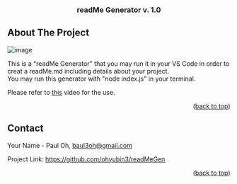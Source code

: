 
<a name="readme-top"></a>




<h3 align="center">readMe Generator v. 1.0</h3>





<!-- ABOUT THE PROJECT -->
## About The Project

![image](https://user-images.githubusercontent.com/111654603/191885865-7ba2b4bf-1d0f-4d85-b654-32e32366aa6f.png)


This is a "readMe Generator" that you may run it in your VS Code in order to creat a readMe.md including details about your project.  
You may run this generator with "node index.js" in your terminal.

Please refer to <a href="https://drive.google.com/file/d/1_r06NBvAz2pY5t-uCWThvgw6xYDb131d/view">this</a> video for the use.



<p align="right">(<a href="#readme-top">back to top</a>)</p>








<!-- CONTACT -->
## Contact

Your Name - Paul Oh, baul3oh@gmail.com

Project Link: https://github.com/ohyubin3/readMeGen


<p align="right">(<a href="#readme-top">back to top</a>)</p>
